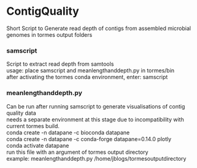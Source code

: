# ContigQuality
Short Script to Generate read depth of contigs from assembled microbial genomes in tormes output folders

### samscript

Script to extract read depth from samtools  
usage: place samscript and meanlengthanddepth.py in tormes/bin  
after activating the tormes conda environment, enter: samscript <tormes output folder path> <cpus>  

### meanlengthanddepth.py

Can be run after running samscript to generate visualisations of contig quality data  
needs a separate environment at this stage due to incompatibility with current tormes build.  
conda create -n datapane -c bioconda datapane  
conda create -n datapane -c conda-forge datapane=0.14.0 plotly  
conda activate datapane  
run this file with an argument of tormes output directory  
example: meanlengthanddepth.py /home/jblogs/tormesoutputdirectory
